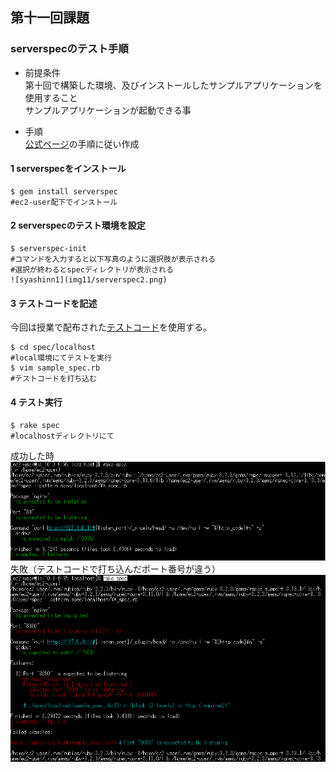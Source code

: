 ## 第十一回課題  
### serverspecのテスト手順  
- 前提条件  
第十回で構築した環境、及びインストールしたサンプルアプリケーションを使用すること  
サンプルアプリケーションが起動できる事  

- 手順  
[公式ページ](https://serverspec.org/)の手順に従い作成  

#### 1 serverspecをインストール 
```bash:title
$ gem install serverspec  
#ec2-user配下でインストール  
```

#### 2 serverspecのテスト環境を設定  
```bash:title
$ serverspec-init  
#コマンドを入力すると以下写真のように選択肢が表示される  
#選択が終わるとspecディレクトリが表示される  
![syashinn1](img11/serverspec2.png)
```
#### 3 テストコードを記述    
今回は授業で配布された[テストコード]((https://github.com/MasatoshiMizumoto/raisetech_documents/tree/main/aws/samples/serverspec))を使用する。  
```bash:title
$ cd spec/localhost  
#local環境にてテストを実行  
$ vim sample_spec.rb  
#テストコードを打ち込む  
```
#### 4 テスト実行  
```bash:title
$ rake spec  
#localhostディレクトリにて  
```
成功した時  
![seikou](img11/seikou.png)  
失敗（テストコードで打ち込んだポート番号が違う）  
![shiltupai](img11/shiltupai.png)
